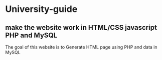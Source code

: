 # University-guide

## make the website work in HTML/CSS javascript PHP and MySQL

The goal of this website is to Generate HTML page using PHP and data in MySQL
